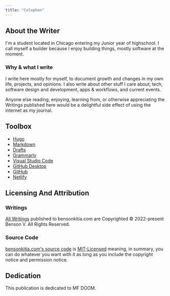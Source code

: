 ```yaml
---
title: "Colophon"
---
```


## About the Writer

I'm a student located in Chicago entering my Junior year of highschool. I call myself a builder because I enjoy building things, mostly software at the moment.

### Why & what I write

I write here mostly for myself, to document growth and changes in my own life, projects, and opinions. I also write about other stuff I care about; tech, software design and development, apps & workflows, and current events.

Anyone else reading, enjoying, learning from, or otherwise appreciating the Writings published here would be a delightful side effect of using the internet as my journal.

## Toolbox

- [Hugo](https://gohugo.io/)
- [Markdown](https://daringfireball.net/projects/markdown/)
- [Drafts](https://apps.apple.com/us/app/drafts/id1236254471/)
- [Grammarly](https://grammarly.com/)
- [Visual Studio Code](https://code.visualstudio.com/)
- [GitHub Desktop](https://desktop.github.com/)
- [GitHub](https://github.com/)
- [Netlify](https://netlify.com/)

## Licensing And Attribution

### Writings

[All Writings](https://bensonkitia.com/writings) published to bensonkitia.com are Copyrighted © 2022-present Benson V. All Rights Reserved.

### Source Code

[bensonkitia.com's source code](https://github.com/bensonkitia/bensonkitia.com) is [MIT-Licensed](https://github.com/bensonkitia/bensonkitia.com/blob/main/LICENSE) meaning, in summary, you can do whatever you want with it as long as you include the copyright notice and permission notice.

## Dedication

This publication is dedicated to MF DOOM.

